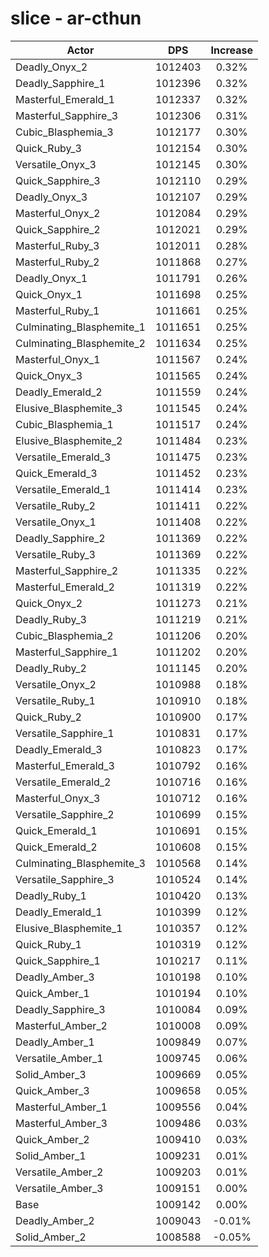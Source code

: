# slice - ar-cthun
| Actor | DPS | Increase |
|---|:---:|:---:|
|Deadly_Onyx_2|1012403|0.32%|
|Deadly_Sapphire_1|1012396|0.32%|
|Masterful_Emerald_1|1012337|0.32%|
|Masterful_Sapphire_3|1012306|0.31%|
|Cubic_Blasphemia_3|1012177|0.30%|
|Quick_Ruby_3|1012154|0.30%|
|Versatile_Onyx_3|1012145|0.30%|
|Quick_Sapphire_3|1012110|0.29%|
|Deadly_Onyx_3|1012107|0.29%|
|Masterful_Onyx_2|1012084|0.29%|
|Quick_Sapphire_2|1012021|0.29%|
|Masterful_Ruby_3|1012011|0.28%|
|Masterful_Ruby_2|1011868|0.27%|
|Deadly_Onyx_1|1011791|0.26%|
|Quick_Onyx_1|1011698|0.25%|
|Masterful_Ruby_1|1011661|0.25%|
|Culminating_Blasphemite_1|1011651|0.25%|
|Culminating_Blasphemite_2|1011634|0.25%|
|Masterful_Onyx_1|1011567|0.24%|
|Quick_Onyx_3|1011565|0.24%|
|Deadly_Emerald_2|1011559|0.24%|
|Elusive_Blasphemite_3|1011545|0.24%|
|Cubic_Blasphemia_1|1011517|0.24%|
|Elusive_Blasphemite_2|1011484|0.23%|
|Versatile_Emerald_3|1011475|0.23%|
|Quick_Emerald_3|1011452|0.23%|
|Versatile_Emerald_1|1011414|0.23%|
|Versatile_Ruby_2|1011411|0.22%|
|Versatile_Onyx_1|1011408|0.22%|
|Deadly_Sapphire_2|1011369|0.22%|
|Versatile_Ruby_3|1011369|0.22%|
|Masterful_Sapphire_2|1011335|0.22%|
|Masterful_Emerald_2|1011319|0.22%|
|Quick_Onyx_2|1011273|0.21%|
|Deadly_Ruby_3|1011219|0.21%|
|Cubic_Blasphemia_2|1011206|0.20%|
|Masterful_Sapphire_1|1011202|0.20%|
|Deadly_Ruby_2|1011145|0.20%|
|Versatile_Onyx_2|1010988|0.18%|
|Versatile_Ruby_1|1010910|0.18%|
|Quick_Ruby_2|1010900|0.17%|
|Versatile_Sapphire_1|1010831|0.17%|
|Deadly_Emerald_3|1010823|0.17%|
|Masterful_Emerald_3|1010792|0.16%|
|Versatile_Emerald_2|1010716|0.16%|
|Masterful_Onyx_3|1010712|0.16%|
|Versatile_Sapphire_2|1010699|0.15%|
|Quick_Emerald_1|1010691|0.15%|
|Quick_Emerald_2|1010608|0.15%|
|Culminating_Blasphemite_3|1010568|0.14%|
|Versatile_Sapphire_3|1010524|0.14%|
|Deadly_Ruby_1|1010420|0.13%|
|Deadly_Emerald_1|1010399|0.12%|
|Elusive_Blasphemite_1|1010357|0.12%|
|Quick_Ruby_1|1010319|0.12%|
|Quick_Sapphire_1|1010217|0.11%|
|Deadly_Amber_3|1010198|0.10%|
|Quick_Amber_1|1010194|0.10%|
|Deadly_Sapphire_3|1010084|0.09%|
|Masterful_Amber_2|1010008|0.09%|
|Deadly_Amber_1|1009849|0.07%|
|Versatile_Amber_1|1009745|0.06%|
|Solid_Amber_3|1009669|0.05%|
|Quick_Amber_3|1009658|0.05%|
|Masterful_Amber_1|1009556|0.04%|
|Masterful_Amber_3|1009486|0.03%|
|Quick_Amber_2|1009410|0.03%|
|Solid_Amber_1|1009231|0.01%|
|Versatile_Amber_2|1009203|0.01%|
|Versatile_Amber_3|1009151|0.00%|
|Base|1009142|0.00%|
|Deadly_Amber_2|1009043|-0.01%|
|Solid_Amber_2|1008588|-0.05%|
